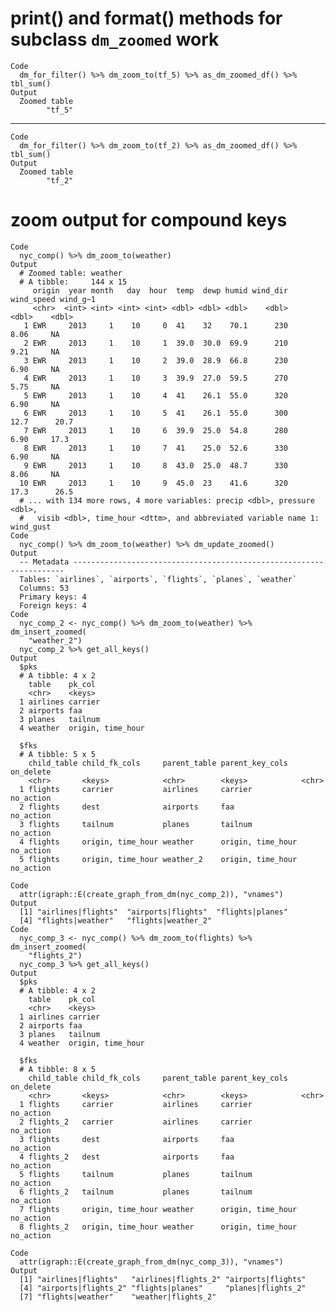 # print() and format() methods for subclass `dm_zoomed` work

    Code
      dm_for_filter() %>% dm_zoom_to(tf_5) %>% as_dm_zoomed_df() %>% tbl_sum()
    Output
      Zoomed table 
            "tf_5" 

---

    Code
      dm_for_filter() %>% dm_zoom_to(tf_2) %>% as_dm_zoomed_df() %>% tbl_sum()
    Output
      Zoomed table 
            "tf_2" 

# zoom output for compound keys

    Code
      nyc_comp() %>% dm_zoom_to(weather)
    Output
      # Zoomed table: weather
      # A tibble:     144 x 15
         origin  year month   day  hour  temp  dewp humid wind_dir wind_speed wind_g~1
         <chr>  <int> <int> <int> <int> <dbl> <dbl> <dbl>    <dbl>      <dbl>    <dbl>
       1 EWR     2013     1    10     0  41    32    70.1      230       8.06     NA  
       2 EWR     2013     1    10     1  39.0  30.0  69.9      210       9.21     NA  
       3 EWR     2013     1    10     2  39.0  28.9  66.8      230       6.90     NA  
       4 EWR     2013     1    10     3  39.9  27.0  59.5      270       5.75     NA  
       5 EWR     2013     1    10     4  41    26.1  55.0      320       6.90     NA  
       6 EWR     2013     1    10     5  41    26.1  55.0      300      12.7      20.7
       7 EWR     2013     1    10     6  39.9  25.0  54.8      280       6.90     17.3
       8 EWR     2013     1    10     7  41    25.0  52.6      330       6.90     NA  
       9 EWR     2013     1    10     8  43.0  25.0  48.7      330       8.06     NA  
      10 EWR     2013     1    10     9  45.0  23    41.6      320      17.3      26.5
      # ... with 134 more rows, 4 more variables: precip <dbl>, pressure <dbl>,
      #   visib <dbl>, time_hour <dttm>, and abbreviated variable name 1: wind_gust
    Code
      nyc_comp() %>% dm_zoom_to(weather) %>% dm_update_zoomed()
    Output
      -- Metadata --------------------------------------------------------------------
      Tables: `airlines`, `airports`, `flights`, `planes`, `weather`
      Columns: 53
      Primary keys: 4
      Foreign keys: 4
    Code
      nyc_comp_2 <- nyc_comp() %>% dm_zoom_to(weather) %>% dm_insert_zoomed(
        "weather_2")
      nyc_comp_2 %>% get_all_keys()
    Output
      $pks
      # A tibble: 4 x 2
        table    pk_col           
        <chr>    <keys>           
      1 airlines carrier          
      2 airports faa              
      3 planes   tailnum          
      4 weather  origin, time_hour
      
      $fks
      # A tibble: 5 x 5
        child_table child_fk_cols     parent_table parent_key_cols   on_delete
        <chr>       <keys>            <chr>        <keys>            <chr>    
      1 flights     carrier           airlines     carrier           no_action
      2 flights     dest              airports     faa               no_action
      3 flights     tailnum           planes       tailnum           no_action
      4 flights     origin, time_hour weather      origin, time_hour no_action
      5 flights     origin, time_hour weather_2    origin, time_hour no_action
      
    Code
      attr(igraph::E(create_graph_from_dm(nyc_comp_2)), "vnames")
    Output
      [1] "airlines|flights"  "airports|flights"  "flights|planes"   
      [4] "flights|weather"   "flights|weather_2"
    Code
      nyc_comp_3 <- nyc_comp() %>% dm_zoom_to(flights) %>% dm_insert_zoomed(
        "flights_2")
      nyc_comp_3 %>% get_all_keys()
    Output
      $pks
      # A tibble: 4 x 2
        table    pk_col           
        <chr>    <keys>           
      1 airlines carrier          
      2 airports faa              
      3 planes   tailnum          
      4 weather  origin, time_hour
      
      $fks
      # A tibble: 8 x 5
        child_table child_fk_cols     parent_table parent_key_cols   on_delete
        <chr>       <keys>            <chr>        <keys>            <chr>    
      1 flights     carrier           airlines     carrier           no_action
      2 flights_2   carrier           airlines     carrier           no_action
      3 flights     dest              airports     faa               no_action
      4 flights_2   dest              airports     faa               no_action
      5 flights     tailnum           planes       tailnum           no_action
      6 flights_2   tailnum           planes       tailnum           no_action
      7 flights     origin, time_hour weather      origin, time_hour no_action
      8 flights_2   origin, time_hour weather      origin, time_hour no_action
      
    Code
      attr(igraph::E(create_graph_from_dm(nyc_comp_3)), "vnames")
    Output
      [1] "airlines|flights"   "airlines|flights_2" "airports|flights"  
      [4] "airports|flights_2" "flights|planes"     "planes|flights_2"  
      [7] "flights|weather"    "weather|flights_2" 

